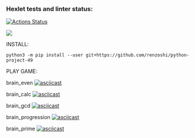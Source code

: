 ### Hexlet tests and linter status:
[![Actions Status](https://github.com/renzoshi/python-project-49/workflows/hexlet-check/badge.svg)](https://github.com/renzoshi/python-project-49/actions)

<a href="https://codeclimate.com/github/renzoshi/python-project-49/maintainability"><img src="https://api.codeclimate.com/v1/badges/550b267101c2a5a3f221/maintainability" /></a>

INSTALL: 

<p dir="auto"><code>python3 -m pip install --user git+https://github.com/renzoshi/python-project-49</code></p>

PLAY GAME: 

brain_even 
[![asciicast](https://asciinema.org/a/mywWoQqAA5RHg3PzrhNAxeaeD.svg)](https://asciinema.org/a/mywWoQqAA5RHg3PzrhNAxeaeD)

brain_calc
[![asciicast](https://asciinema.org/a/TfHKCJFf0DnR6jUWv2JOku2rf.svg)](https://asciinema.org/a/TfHKCJFf0DnR6jUWv2JOku2rf)

brain_gcd 
[![asciicast](https://asciinema.org/a/pcccNEEgI809BzifirEVHSTCE.svg)](https://asciinema.org/a/pcccNEEgI809BzifirEVHSTCE)

brain_progression
[![asciicast](https://asciinema.org/a/5G0J0iMs1eeDqR0Poa4nQJo8v.svg)](https://asciinema.org/a/5G0J0iMs1eeDqR0Poa4nQJo8v)

brain_prime
[![asciicast](https://asciinema.org/a/g65ePLMmfQL0dphZKB0BO9HTD.svg)](https://asciinema.org/a/g65ePLMmfQL0dphZKB0BO9HTD)